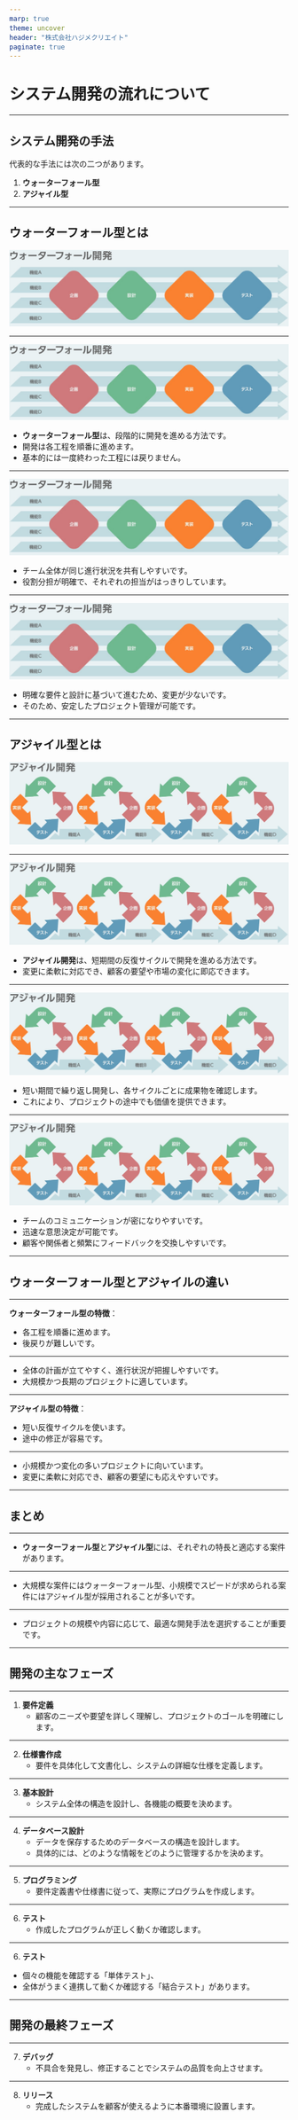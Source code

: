 ```yaml
---
marp: true
theme: uncover
header: "株式会社ハジメクリエイト"
paginate: true
---
```


# システム開発の流れについて

---

## システム開発の手法

代表的な手法には次の二つがあります。

1. **ウォーターフォール型**
2. **アジャイル型**

---

## ウォーターフォール型とは

![w:500](/waterfall.png)

---
![w:500](/waterfall.png)

- **ウォーターフォール型**は、段階的に開発を進める方法です。
- 開発は各工程を順番に進めます。
- 基本的には一度終わった工程には戻りません。

---
![w:500](/waterfall.png)

- チーム全体が同じ進行状況を共有しやすいです。
- 役割分担が明確で、それぞれの担当がはっきりしています。

---
![w:500](/waterfall.png)

- 明確な要件と設計に基づいて進むため、変更が少ないです。
- そのため、安定したプロジェクト管理が可能です。

---

## アジャイル型とは

![w:500](/agile.png)

---
![w:500](/agile.png)

- **アジャイル開発**は、短期間の反復サイクルで開発を進める方法です。
- 変更に柔軟に対応でき、顧客の要望や市場の変化に即応できます。

---
![w:500](/agile.png)

- 短い期間で繰り返し開発し、各サイクルごとに成果物を確認します。
- これにより、プロジェクトの途中でも価値を提供できます。

---
![w:500](/agile.png)

- チームのコミュニケーションが密になりやすいです。
- 迅速な意思決定が可能です。
- 顧客や関係者と頻繁にフィードバックを交換しやすいです。

---

## ウォーターフォール型とアジャイルの違い

---

**ウォーターフォール型の特徴**：

- 各工程を順番に進めます。
- 後戻りが難しいです。

---

- 全体の計画が立てやすく、進行状況が把握しやすいです。
- 大規模かつ長期のプロジェクトに適しています。

---

**アジャイル型の特徴**：

- 短い反復サイクルを使います。
- 途中の修正が容易です。

---

- 小規模かつ変化の多いプロジェクトに向いています。
- 変更に柔軟に対応でき、顧客の要望にも応えやすいです。

---

## まとめ

---

- **ウォーターフォール型**と**アジャイル型**には、それぞれの特長と適応する案件があります。

---

- 大規模な案件にはウォーターフォール型、小規模でスピードが求められる案件にはアジャイル型が採用されることが多いです。

---

- プロジェクトの規模や内容に応じて、最適な開発手法を選択することが重要です。

---

## 開発の主なフェーズ

---

1. **要件定義**
    - 顧客のニーズや要望を詳しく理解し、プロジェクトのゴールを明確にします。

---

2. **仕様書作成**
    - 要件を具体化して文書化し、システムの詳細な仕様を定義します。

---

3. **基本設計**
    - システム全体の構造を設計し、各機能の概要を決めます。

---

4. **データベース設計**
    - データを保存するためのデータベースの構造を設計します。
    - 具体的には、どのような情報をどのように管理するかを決めます。

---

5. **プログラミング**
    - 要件定義書や仕様書に従って、実際にプログラムを作成します。

---

6. **テスト**
    - 作成したプログラムが正しく動くか確認します。

---
6. **テスト**

- 個々の機能を確認する「単体テスト」、
- 全体がうまく連携して動くか確認する「結合テスト」があります。

---

## 開発の最終フェーズ

---

7. **デバッグ**
    - 不具合を発見し、修正することでシステムの品質を向上させます。

---

8. **リリース**
    - 完成したシステムを顧客が使えるように本番環境に設置します。